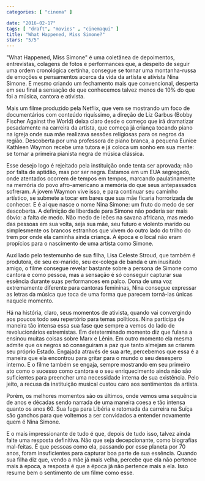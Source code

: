 ```yaml
---
categories: [ "cinema" ]

date: "2016-02-17"
tags: [ "draft", "movies" , "cinemaqui" ]
title: "What Happened, Miss Simone?"
stars: "5/5"
---
```

"What Happened, Miss Simone" é uma coletânea de depoimentos, entrevistas, colagens de fotos e performances que, a despeito de seguir uma ordem cronológica certinha, consegue se tornar uma montanha-russa de emoções e pensamentos acerca da vida da artista e ativista Nina Simone. E mesmo criando um fechamento mais que convencional, desperta em seu final a sensação de que conhecemos talvez menos de 10% do que foi a música, cantora e ativista.

Mais um filme produzido pela Netflix, que vem se mostrando um foco de documentários com conteúdo riquíssimo, a direção de Liz Garbus (Bobby Fischer Against the World) deixa claro desde o começo que irá dramatizar pesadamente na carreira da artista, que começa já criança tocando piano na igreja onde sua mãe realizava sessões religiosas para os negros da região. Descoberta por uma professora de piano branca, a pequena Eunice Kathleen Waymon recebe uma tutora e já coloca um sonho em sua mente: se tornar a primeira pianista negra de música clássica.

Esse desejo logo é rejeitado pela instituição onde tenta ser aprovada; não por falta de aptidão, mas por ser negra. Estamos em um EUA segregado, onde atentados ocorrem de tempos em tempos, marcando paulatinamente na memória do povo afro-americano a memória do que seus antepassados sofreram. A jovem Waymon vive isso, e para continuar seu caminho artístico, se submete a tocar em bares que sua mãe ficaria horrorizada de conhecer. E é aí que nasce o nome Nina Simone: um fruto do medo de ser descoberta. A definição de liberdade para Simone não poderia ser mais óbvio: a falta de medo. Não medo de leões na savana africana, mas medo das pessoas em sua volta, seja sua mãe, seu futuro e violento marido ou simplesmente os brancos estranhos que vivem do outro lado do trilho do trem por onde ela caminha ainda criança. A época e o local não eram propícios para o nascimento de uma artista como Simone.

Auxiliado pelo testemunho de sua filha, Lisa Celeste Stroud, que também é produtora, de seu ex-marido, seu ex-colega de banda e um inusitado amigo, o filme consegue revelar bastante sobre a persona de Simone como cantora e como pessoa, mas a sensação é só conseguir capturar sua essência durante suas performances em palco. Dona de uma voz extremamente diferente para cantoras femininas, Nina consegue expressar as letras da música que toca de uma forma que parecem torná-las únicas naquele momento.

Há na história, claro, seus momentos de ativista, quando vai convergindo aos poucos todo seu repertório para temas políticos. Nina participa de maneira tão intensa essa sua fase que sempre a vemos do lado de revolucionários extremistas. Em deteterminado momento diz que fulana a ensinou muitas coisas sobre Marx e Lênin. Em outro momento ela mesma admite que os negros só conseguiram a paz que tanto almejam se criarem seu próprio Estado. Engajada através de sua arte, percebemos que essa é a maneira que ela encontrou para gritar para o mundo o seu desespero interno. E o filme também se engaja, sempre mostrando em seu primeiro ato como o sucesso como cantora e o seu enriquecimento ainda não são suficientes para preencher uma necessidade interna de sua existência. Pelo jeito, a recusa da instituição musical custou caro aos sentimentos da artista.

Porém, os melhores momentos são os últimos, onde vemos uma sequência de anos e décadas sendo narrada de uma maneira coesa e tão intensa quanto os anos 60. Sua fuga para Libéria e retomada da carreira na Suíça são ganchos para que voltemos a ser convidados a entender novamente quem é Nina Simone.

E o mais impressionante de tudo é que, depois de tudo isso, talvez ainda falte uma resposta definitiva. Não que seja decepcionante, como biografias mal-feitas. É que pessoas como ela, passando por esse planeta por 70 anos, foram insuficientes para capturar boa parte de sua essência. Quando sua filha diz que, vendo a mãe já mais velha, percebe que ela não pertence mais à epoca, a resposta é que a época já não pertence mais a ela. Isso resume bem o sentimento de um filme como esse.
